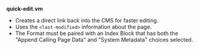 **quick-edit.vm**

* Creates a direct link back into the CMS for faster editing.
* Uses the `<last-modified>` information about the page.
* The Format must be paired with an Index Block that has both the "Append Calling Page Data" and "System Metadata" choices selected.